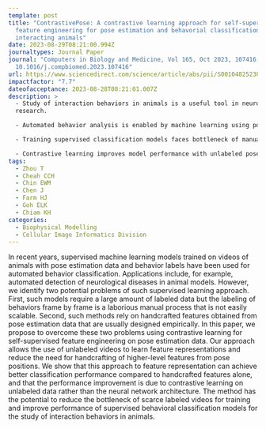 ```yaml
---
template: post
title: "ContrastivePose: A contrastive learning approach for self-supervised
  feature engineering for pose estimation and behavorial classification of
  interacting animals"
date: 2023-08-29T08:21:00.994Z
journaltypes: Journal Paper
journal: "Computers in Biology and Medicine, Vol 165, Oct 2023, 107416, doi:
  10.1016/j.compbiomed.2023.107416"
url: https://www.sciencedirect.com/science/article/abs/pii/S0010482523008818
impactfactor: "7.7"
dateofacceptance: 2023-08-28T08:21:01.007Z
description: >
  - Study of interaction behaviors in animals is a useful tool in neuroscience
  research.

  - Automated behavior analysis is enabled by machine learning using pose estimation.

  - Training supervised classification models faces bottleneck of manual labeling.

  - Contrastive learning improves model performance with unlabeled pose data.
tags:
  - Zhou T
  - Cheah CCH
  - Chin EWM
  - Chen J
  - Farm HJ
  - Goh ELK
  - Chiam KH
categories:
  - Biophysical Modelling
  - Cellular Image Informatics Division
---
```

<!--StartFragment-->

In recent years, supervised machine learning models trained on videos of animals with pose estimation data and behavior labels have been used for automated behavior classification. Applications include, for example, automated detection of neurological diseases in animal models. However, we identify two potential problems of such supervised learning approach. First, such models require a large amount of labeled data but the labeling of behaviors frame by frame is a laborious manual process that is not easily scalable. Second, such methods rely on handcrafted features obtained from pose estimation data that are usually designed empirically. In this paper, we propose to overcome these two problems using contrastive learning for self-supervised feature engineering on pose estimation data. Our approach allows the use of unlabeled videos to learn feature representations and reduce the need for handcrafting of higher-level features from pose positions. We show that this approach to feature representation can achieve better classification performance compared to handcrafted features alone, and that the performance improvement is due to contrastive learning on unlabeled data rather than the neural network architecture. The method has the potential to reduce the bottleneck of scarce labeled videos for training and improve performance of supervised behavioral classification models for the study of interaction behaviors in animals.

<!--EndFragment-->